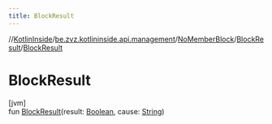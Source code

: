```yaml
---
title: BlockResult
---
```

//[KotlinInside](../../../../index.html)/[be.zvz.kotlininside.api.management](../../index.html)/[NoMemberBlock](../index.html)/[BlockResult](index.html)/[BlockResult](-block-result.html)



# BlockResult



[jvm]\
fun [BlockResult](-block-result.html)(result: [Boolean](https://kotlinlang.org/api/latest/jvm/stdlib/kotlin/-boolean/index.html), cause: [String](https://kotlinlang.org/api/latest/jvm/stdlib/kotlin/-string/index.html))




